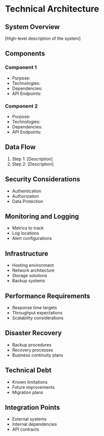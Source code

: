 # Technical Architecture

## System Overview
[High-level description of the system]

## Components
### Component 1
- Purpose:
- Technologies:
- Dependencies:
- API Endpoints:

### Component 2
- Purpose:
- Technologies:
- Dependencies:
- API Endpoints:

## Data Flow
1. Step 1: [Description]
2. Step 2: [Description]

## Security Considerations
- Authentication
- Authorization
- Data Protection

## Monitoring and Logging
- Metrics to track
- Log locations
- Alert configurations

## Infrastructure
- Hosting environment
- Network architecture
- Storage solutions
- Backup systems

## Performance Requirements
- Response time targets
- Throughput expectations
- Scalability considerations

## Disaster Recovery
- Backup procedures
- Recovery processes
- Business continuity plans

## Technical Debt
- Known limitations
- Future improvements
- Migration plans

## Integration Points
- External systems
- Internal dependencies
- API contracts
